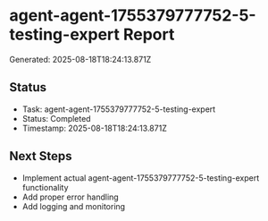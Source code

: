 # agent-agent-1755379777752-5-testing-expert Report

Generated: 2025-08-18T18:24:13.871Z

## Status
- Task: agent-agent-1755379777752-5-testing-expert
- Status: Completed
- Timestamp: 2025-08-18T18:24:13.871Z

## Next Steps
- Implement actual agent-agent-1755379777752-5-testing-expert functionality
- Add proper error handling
- Add logging and monitoring

